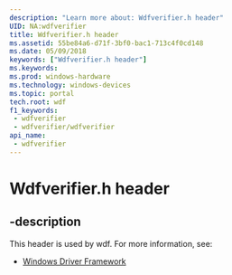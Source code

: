 ```yaml
---
description: "Learn more about: Wdfverifier.h header"
UID: NA:wdfverifier
title: Wdfverifier.h header
ms.assetid: 55be84a6-d71f-3bf0-bac1-713c4f0cd148
ms.date: 05/09/2018
keywords: ["Wdfverifier.h header"]
ms.keywords: 
ms.prod: windows-hardware
ms.technology: windows-devices
ms.topic: portal
tech.root: wdf
f1_keywords:
 - wdfverifier
 - wdfverifier/wdfverifier
api_name:
 - wdfverifier
---
```


# Wdfverifier.h header


## -description

This header is used by wdf. For more information, see:

- [Windows Driver Framework](../_wdf/index.md)

